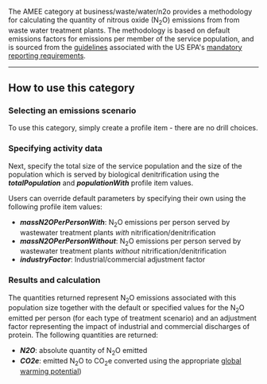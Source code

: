 The AMEE category at business/waste/water/n2o provides a methodology for
calculating the quantity of nitrous oxide (N<sub>2</sub>O) emissions from from
waste water treatment plants. The methodology is based on default
emissions factors for emissions per member of the service population,
and is sourced from the
[guidelines](http://www.epa.gov/climatechange/emissions/archived/downloads/tsd/TSD%20wastewater_020409.pdf)
associated with the US EPA's [mandatory reporting
requirements](http://www.epa.gov/climatechange/emissions/ghgrulemaking.html).

-----

## How to use this category

### Selecting an emissions scenario

To use this category, simply create a profile item - there are no drill
choices.

### Specifying activity data

Next, specify the total size of the service population and the size of
the population which is served by biological denitrification using the
***totalPopulation*** and ***populationWith*** profile item values.

Users can override default parameters by specifying their own using the
following profile item values:

  - ***massN2OPerPersonWith***: N<sub>2</sub>O emissions per person served by
    wastewater treatment plants *with* nitrification/denitrification
  - ***massN2OPerPersonWithout***: N<sub>2</sub>O emissions per person served
    by wastewater treatment plants *without*
    nitrification/denitrification
  - ***industryFactor***: Industrial/commercial adjustment factor

### Results and calculation

The quantities returned represent N<sub>2</sub>O emissions associated with this
population size together with the default or specified values for the
N<sub>2</sub>O emitted per person (for each type of treatment scenario) and an
adjustment factor representing the impact of industrial and commercial
discharges of protein. The following quantities are returned:

  - ***N2O***: absolute quantity of N<sub>2</sub>O emitted
  - ***CO2e***: emitted N<sub>2</sub>O to CO<sub>2</sub>e converted using the
    appropriate [global warming
    potential](Greenhouse_gases_Global_warming_potentials))
